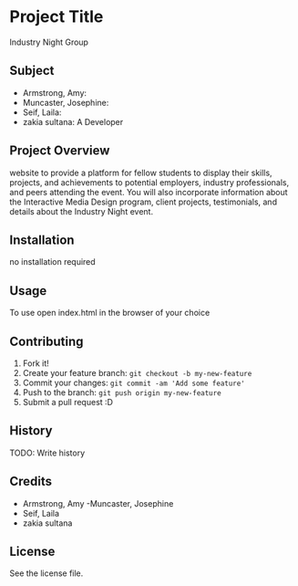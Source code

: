 # Project Title
Industry Night Group

## Subject
- Armstrong, Amy: 
- Muncaster, Josephine: 
- Seif, Laila: 
- zakia sultana: A Developer

## Project Overview
 website to provide a platform for fellow students to display their skills, projects, and achievements to potential employers, industry professionals, and peers attending the event. You will also incorporate information about the Interactive Media Design program, client projects, testimonials, and details about the Industry Night event.

## Installation
no installation required

## Usage
To use open index.html in the browser of your choice

## Contributing
1. Fork it!
2. Create your feature branch: `git checkout -b my-new-feature`
3. Commit your changes: `git commit -am 'Add some feature'`
4. Push to the branch: `git push origin my-new-feature`
5. Submit a pull request :D

## History
TODO: Write history

## Credits
- Armstrong, Amy
-Muncaster, Josephine
- Seif, Laila
- zakia sultana

## License
See the license file.
